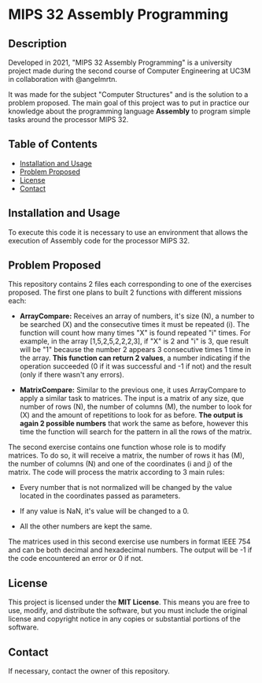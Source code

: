 # MIPS 32 Assembly Programming

## Description
Developed in 2021, "MIPS 32 Assembly Programming" is a university project made during the second course of Computer Engineering at UC3M in collaboration with @angelmrtn.

It was made for the subject "Computer Structures" and is the solution to a problem proposed. The main goal of this project was to put in practice our knowledge about the programming language **Assembly** to program simple tasks around the processor MIPS 32.

## Table of Contents
- [Installation and Usage](#installation-and-usage)
- [Problem Proposed](#problem-proposed)
- [License](#license)
- [Contact](#contact)

## Installation and Usage
To execute this code it is necessary to use an environment that allows the execution of Assembly code for the processor MIPS 32.

## Problem Proposed
This repository contains 2 files each corresponding to one of the exercises proposed. The first one plans to built 2 functions with different missions each:

- **ArrayCompare:** Receives an array of numbers, it's size (N), a number to be searched (X) and the consecutive times it must be repeated (i). The function will count how many times "X" is found repeated "i" times. For example, in the array [1,5,2,5,2,2,2,3], if "X" is 2 and "i" is 3, que result will be "1" because the number 2 appears 3 consecutive times 1 time in the array. **This function can return 2 values**, a number indicating if the operation succeeded (0 if it was successful and -1 if not) and the result (only if there wasn't any errors).

- **MatrixCompare:** Similar to the previous one, it uses ArrayCompare to apply a similar task to matrices. The input is a matrix of any size, que number of rows (N), the number of columns (M), the number to look for (X) and the amount of repetitions to look for as before. **The output is again 2 possible numbers** that work the same as before, however this time the function will search for the pattern in all the rows of the matrix.

The second exercise contains one function whose role is to modify matrices. To do so, it will receive a matrix, the number of rows it has (M), the number of columns (N) and one of the coordinates (i and j) of the matrix. The code will process the matrix according to 3 main rules:

- Every number that is not normalized will be changed by the value located in the coordinates passed as parameters.

- If any value is NaN, it's value will be changed to a 0.

- All the other numbers are kept the same.

The matrices used in this second exercise use numbers in format IEEE 754 and can be both decimal and hexadecimal numbers. The output will be -1 if the code encountered an error or 0 if not.

## License
This project is licensed under the **MIT License**. This means you are free to use, modify, and distribute the software, but you must include the original license and copyright notice in any copies or substantial portions of the software.

## Contact
If necessary, contact the owner of this repository.
